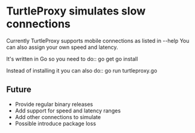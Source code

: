 TurtleProxy simulates slow connections
======================================

Currently TurtleProxy supports mobile connections as listed in --help
You can also assign your own speed and latency.

It's written in Go so you need to do::
go get
go install

Instead of installing it you can also do::
go run turtleproxy.go

Future
------
* Provide regular binary releases
* Add support for speed and latency ranges
* Add other connections to simulate
* Possible introduce package loss

